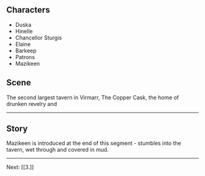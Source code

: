 ## Characters
- Duska
- Hinelle
- Chancellor Sturgis
- Elaine
- Barkeep
- Patrons
- Mazikeen

## Scene

The second largest tavern in Virmarr, The Copper Cask, the home of drunken revelry and 

---

## Story



Mazikeen is introduced at the end of this segment - stumbles into the tavern, wet through and covered in mud. 

---
Next: [[3.]]